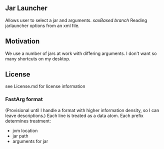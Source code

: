 
## Jar Launcher ##

Allows user to select a jar and arguments. *saxBased branch* Reading jarlauncher options from an xml file.

## Motivation ##

We use a number of jars at work with differing arguments. I don't want so many shortcuts on my desktop.

## License ##

see License.md for license information

### FastArg format ###

(Provisional until I handle a format with higher information density, so I can leave descriptions.) Each line is treated as a data atom. Each prefix determines treatment:

* <v> jvm location
* <j> jar path
* <a> arguments for jar
